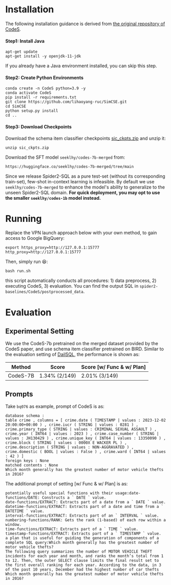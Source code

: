 
# Installation

The following installation guidance is derived from [the original repository of CodeS](https://github.com/RUCKBReasoning/codes).

#### Step1: Install Java
```
apt-get update
apt-get install -y openjdk-11-jdk
```
If you already have a Java environment installed, you can skip this step.

#### Step2: Create Python Environments
```
conda create -n CodeS python=3.9 -y
conda activate CodeS
pip install -r requirements.txt
git clone https://github.com/lihaoyang-ruc/SimCSE.git
cd SimCSE
python setup.py install
cd ..
```

#### Step3: Download Checkpoints
Download the schema item classifier checkpoints [sic_ckpts.zip](https://drive.google.com/file/d/1V3F4ihTSPbV18g3lrg94VMH-kbWR_-lY/view?usp=sharing) and unzip it:
```
unzip sic_ckpts.zip
```

Download the SFT model `seeklhy/codes-7b-merged`  from:
```
https://huggingface.co/seeklhy/codes-7b-merged/tree/main
```

Since we release Spider2-SQL as a pure test-set (without its corresponding train-set), few-shot in-context learning is infeasible. By default we use `seeklhy/codes-7b-merged` to enhance the model's ability to generalize to the unseen Spider2-SQL domain. **For quick deployment, you may opt to use the smaller `seeklhy/codes-1b` model instead.**


# Running
Replace the VPN launch approach below with your own method, to gain access to Google BigQuery:
```
export https_proxy=http://127.0.0.1:15777 http_proxy=http://127.0.0.1:15777
```
Then, simply run :laughing::
```
bash run.sh
```
this script automatically conducts all procedures: 1) data preprocess, 2) executing CodeS, 3) evaluation. You can find the output SQL in `spider2-baselines/CodeS/postprocessed_data`.



# Evaluation

## Experimental Setting

We use the CodeS-7b pretrained on the merged dataset provided by the CodeS paper, and use schema item classifier pretrained on BIRD. Similar to the evaluation setting of [DailSQL](https://github.com/xlang-ai/spider2/tree/main/spider2-baselines/DailSQL), the performance is shown as:

| Method                  | Score   |    Score  [w/ Func & w/ Plan]     |
| -------------------------- | ---- | -------------------------
| CodeS-7B      | 1.34% (2/149) |   2.01% (3/149)            |

## Prompts

Take `bq076` as example, prompt of CodeS is as:
```
database schema :
table crime , columns = [ crime.date ( TIMESTAMP | values : 2023-12-02 20:00:00+00:00 ) , crime.iucr ( STRING | values : 0281 ) , crime.primary_type ( STRING | values : CRIMINAL SEXUAL ASSAULT ) , crime.year ( INT64 | values : 2023 ) , crime.case_number ( STRING | values : JH130429 ) , crime.unique_key ( INT64 | values : 13350090 ) , crime.block ( STRING | values : 0000X E WACKER PL ) , crime.description ( STRING | values : NON-AGGRAVATED ) , crime.domestic ( BOOL | values : False ) , crime.ward ( INT64 | values : 42 ) ]
foreign keys : None
matched contents : None
Which month generally has the greatest number of motor vehicle thefts in 2016?
```
The additional prompt of setting [w/ Func & w/ Plan] is as:
```
potentially useful special functions with their usage:date-functions/DATE: Constructs a ` DATE ` value.
date-functions/EXTRACT: Extracts part of a date from a ` DATE ` value.
datetime-functions/EXTRACT: Extracts part of a date and time from a ` DATETIME ` value.
interval-functions/EXTRACT: Extracts part of an ` INTERVAL ` value.
numbering-functions/RANK: Gets the rank (1-based) of each row within a window.
time-functions/EXTRACT: Extracts part of a ` TIME ` value.
timestamp-functions/EXTRACT: Extracts part of a ` TIMESTAMP ` value.
a plan that is useful for guiding the generation of components of a complete SQL query:Which month generally has the greatest number of motor vehicle thefts?
The following query summarizes the number of MOTOR VEHICLE THEFT incidents for each year and month, and ranks the month’s total from 1 to 12. Then, the outer SELECT clause limits the final result set to the first overall ranking for each year. According to the data, in 3 of the past 10 years, December had the highest number of car thefts
Which month generally has the greatest number of motor vehicle thefts in 2016?
```
